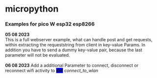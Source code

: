# micropython
<!DOCTYPE html>
<html>
  <head>
  <style>
    .defs {
  background-color: blue;
  }
  </style>
  </head>
  <body>
<h3>Examples for pico W esp32 esp8266</h3>
<b>05 08 2023</b><br>
This is a full webserver example, what can handle post and get requests, within extracting the requeststring from client in key-value Params. In addition you have to send a dummy key-value pair, because the last parameter will not be evaluated. 
<br><br>
<b>06 08 2023</b>
Add a additional Parameter to connect, disconnect or reconnect wifi activity to <b class='defs'>def</b> <i>connect_to_wlan</i>
  </body>
</html>
